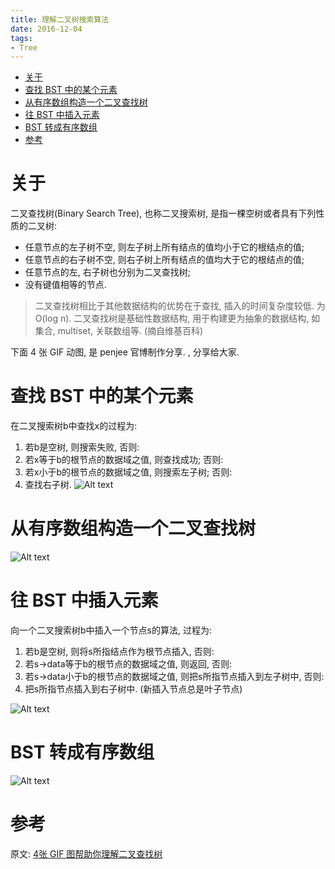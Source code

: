 ```yaml
---
title: 理解二叉树搜索算法
date: 2016-12-04
tags:
- Tree
---
```

<!-- TOC -->

- [关于](#关于)
- [查找 BST 中的某个元素](#查找-bst-中的某个元素)
- [从有序数组构造一个二叉查找树](#从有序数组构造一个二叉查找树)
- [往 BST 中插入元素](#往-bst-中插入元素)
- [BST 转成有序数组](#bst-转成有序数组)
- [参考](#参考)

<!-- /TOC -->
# 关于 

二叉查找树(Binary Search Tree), 也称二叉搜索树, 是指一棵空树或者具有下列性质的二叉树:

* 任意节点的左子树不空, 则左子树上所有结点的值均小于它的根结点的值;
* 任意节点的右子树不空, 则右子树上所有结点的值均大于它的根结点的值;
* 任意节点的左, 右子树也分别为二叉查找树;
* 没有键值相等的节点.

> 二叉查找树相比于其他数据结构的优势在于查找, 插入的时间复杂度较低. 为O(log n). 二叉查找树是基础性数据结构, 用于构建更为抽象的数据结构, 如集合, multiset, 关联数组等. (摘自维基百科)

下面 4 张 GIF 动图, 是 penjee 官博制作分享. , 分享给大家.

# 查找 BST 中的某个元素

在二叉搜索树b中查找x的过程为:

1. 若b是空树, 则搜索失败, 否则:
2. 若x等于b的根节点的数据域之值, 则查找成功; 否则:
3. 若x小于b的根节点的数据域之值, 则搜索左子树; 否则:
4. 查找右子树.
![Alt text](https://gitee.com/LuVx/img/raw/master/algorithm/1.gif)

# 从有序数组构造一个二叉查找树

![Alt text](https://gitee.com/LuVx/img/raw/master/algorithm/2.gif)


# 往 BST 中插入元素

向一个二叉搜索树b中插入一个节点s的算法, 过程为:

1. 若b是空树, 则将s所指结点作为根节点插入, 否则:
2. 若s->data等于b的根节点的数据域之值, 则返回, 否则:
3. 若s->data小于b的根节点的数据域之值, 则把s所指节点插入到左子树中, 否则:
4. 把s所指节点插入到右子树中. (新插入节点总是叶子节点)

![Alt text](https://gitee.com/LuVx/img/raw/master/algorithm/3.gif)

# BST 转成有序数组

![Alt text](https://gitee.com/LuVx/img/raw/master/algorithm/4.gif)

# 参考

原文:
[4张 GIF 图帮助你理解二叉查找树](http://blog.jobbole.com/101366/)